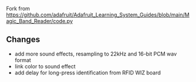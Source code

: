 Fork from https://github.com/adafruit/Adafruit_Learning_System_Guides/blob/main/Magic_Band_Reader/code.py

## Changes
- add more sound effects, resampling to 22kHz and 16-bit PCM wav format
- link color to sound effect
- add delay for long-press identification from RFID WIZ board
